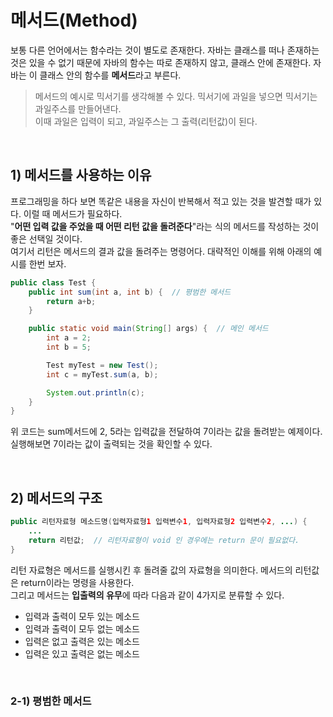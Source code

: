 # 메서드(Method)

보통 다른 언어에서는 함수라는 것이 별도로 존재한다. 자바는 클래스를 떠나 존재하는 것은 있을 수 없기 때문에 자바의 함수는 따로 존재하지 않고, 클래스 안에 존재한다. 자바는 이 클래스 안의 함수를 **메서드**라고 부른다. 
> 메서드의 예시로 믹서기를 생각해볼 수 있다. 믹서기에 과일을 넣으면 믹서기는 과일주스를 만들어낸다. <br> 이때 과일은 입력이 되고, 과일주스는 그 출력(리턴값)이 된다. 

<br>

## 1) 메서드를 사용하는 이유
프로그래밍을 하다 보면 똑같은 내용을 자신이 반복해서 적고 있는 것을 발견할 때가 있다. 이럴 때 메서드가 필요하다. <br>
"**어떤 입력 값을 주었을 때 어떤 리턴 값을 돌려준다**"라는 식의 메서드를 작성하는 것이 좋은 선택일 것이다. 
<br>
여기서 리턴은 메서드의 결과 값을 돌려주는 명령어다. 대략적인 이해를 위해 아래의 예시를 한번 보자.
```java
public class Test {
    public int sum(int a, int b) {  // 평범한 메서드
        return a+b;
    }

    public static void main(String[] args) {  // 메인 메서드
        int a = 2;
        int b = 5;

        Test myTest = new Test();
        int c = myTest.sum(a, b);

        System.out.println(c);
    }
}

```
위 코드는 sum메서드에 2, 5라는 입력값을 전달하여 7이라는 값을 돌려받는 예제이다. <br>
실행해보면 7이라는 값이 출력되는 것을 확인할 수 있다. 

<br>

## 2) 메서드의 구조
```java
public 리턴자료형 메소드명(입력자료형1 입력변수1, 입력자료형2 입력변수2, ...) {
    ...    
    return 리턴값;  // 리턴자료형이 void 인 경우에는 return 문이 필요없다.
}
```
리턴 자료형은 메서드를 실행시킨 후 돌려줄 값의 자료형을 의미한다. 메서드의 리턴값은 return이라는 명령을 사용한다. 
<br>
그리고 메서드는 **입출력의 유무**에 따라 다음과 같이 4가지로 분류할 수 있다.
+ 입력과 출력이 모두 있는 메소드
+ 입력과 출력이 모두 없는 메소드
+ 입력은 없고 출력은 있는 메소드
+ 입력은 있고 출력은 없는 메소드

<br>

### 2-1) 평범한 메서드 


